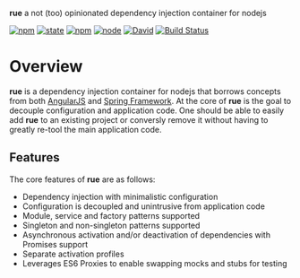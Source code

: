 **rue** a not (too) opinionated dependency injection container for nodejs

[![npm](https://img.shields.io/npm/v/rue.svg)](https://www.npmjs.com/package/rue)
[![state](https://img.shields.io/badge/state-alpha-yellow.svg)](https://github.com/bemisguided/rue)
[![npm](https://img.shields.io/npm/l/rue.svg)](https://github.com/bemisguided/rue)
[![node](https://img.shields.io/node/v/rue.svg)](https://github.com/bemisguided/rue)
[![David](https://img.shields.io/david/bemisguided/rue.svg)](https://github.com/bemisguided/rue)
[![Build Status](https://travis-ci.org/bemisguided/rue.svg)](https://travis-ci.org/bemisguided/rue)

# Overview

**rue** is a dependency injection container for nodejs that borrows concepts from
both [AngularJS](https://angularjs.com) and [Spring Framework](https://springframework.org).
At the core of **rue** is the goal to decouple configuration and application code.
One should be able to easily add **rue** to an existing project or conversly
remove it without having to greatly re-tool the main application code.

## Features
The core features of **rue** are as follows:

- Dependency injection with minimalistic configuration
- Configuration is decoupled and unintrusive from application code
- Module, service and factory patterns supported
- Singleton and non-singleton patterns supported
- Asynchronous activation and/or deactivation of dependencies with Promises support
- Separate activation profiles
- Leverages ES6 Proxies to enable swapping mocks and stubs for testing
